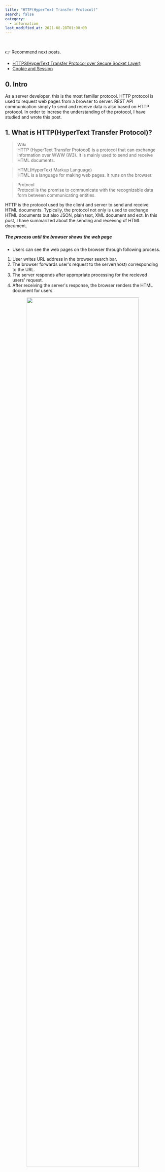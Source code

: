 ```yaml
---
title: "HTTP(HyperText Transfer Protocol)"
search: false
category:
  - information
last_modified_at: 2021-08-28T01:00:00
---
```


<br>

👉 Recommend next posts.
- [HTTPS(HyperText Transfer Protocol over Secure Socket Layer)][https-link]
- [Cookie and Session][cookie-and-session-link]

## 0. Intro

As a server developer, this is the most familiar protocol. 
HTTP protocol is used to request web pages from a browser to server. 
REST API communication simply to send and receive data is also based on HTTP protocol. 
In order to increse the understanding of the protocol, I have studied and wrote this post. 

## 1. What is HTTP(HyperText Transfer Protocol)?

> Wiki<br>
> HTTP (HyperText Transfer Protocol) is a protocol that can exchange information over WWW (W3). 
> It is mainly used to send and receive HTML documents.

> HTML(HyperText Markup Language)<br> 
> HTML is a language for making web pages. It runs on the browser.

> Protocol<br>
> Protocol is the promise to communicate with the recognizable data form between communicating entities.

HTTP is the protocol used by the client and server to send and receive HTML documents. 
Typically, the protocol not only is used to exchange HTML documents but also JSON, plain text, XML document and ect. 
In this post, I have summarized about the sending and receiving of HTML document. 

##### The process until the browser shows the web page
- Users can see the web pages on the browser through following process.
1. User writes URL address in the browser search bar.
1. The browser forwards user's request to the server(host) corresponding to the URL.
1. The server responds after appropriate processing for the recieved users' request.
1. After receiving the server's response, the browser renders the HTML document for users.

<p align="center">
    <img src="/images/http-1.JPG" width="85%" class="image__border image__padding">
</p>

## 2. HTTP data format

### 2.1. Client request

The client request resource data from the server in the message form which is below. 
- Request Line - request method, path, protocol version
- Request Headers - other header information
- Request Message Body - additional information transmitted by users

<p align="center">
    <img src="/images/http-2.JPG" width="80%">
</p>
<center>HTTP Message Format 형식(Request Message & Response Message)</center>

<br>

### 2.2. Server response

The server responds to clients for the request in the message form which is below.
- Status Line - protocol version, status code, status message
- Response Header - other header information
- Response Body - information that the server sends to the clients

<p align="center">
    <img src="/images/http-3.JPG" width="80%">
</p>
<center>HTTP Message Format 형식(Request Message & Response Message)</center>

<br>

## 3. HTTP characteristics

Let's look around the characteristics of HTTP protocol.

### 3.1. Connectionless

It means that the server sends a response to the client and disconnects the established connection between the server and client.
The server provides services for an unspecified number of clients. 
Maintaining a connection with a client who requested once puts a lot of pressure on the server in terms of resource usage.
Therefore, the server does not maintain a connection after responding to the client's request.

From the client's point of view, it's a bit inconvenient. 
The connectionless feature causes the client to perform a new connect and disconnect process for every request, even though there are still more requests that it needs.

<p align="center">
    <img src="/images/http-4.JPG" width="35%" class="image__border image__padding">
</p>

### 3.2. Stateless

This characteristic is caused by the connectionless of HTTP communication. 
The server does not know the state of the client because the connection is not kept after responding to the client. 
From the server's point of view, the request is always from a new client. 
The stateless limits to provide convenient services to the client. 
Cookies and session are used to solve these problem. 
For more information, read [Cookie and Session][cookie-and-session-link] please.

<p align="center">
    <img src="/images/http-5.JPG" width="35%" class="image__border image__padding">
</p>

## 4. HTTP working process

1. Users enter the URL address of the web page they want to find through their web browser.
1. The browser searches the domain name which is part of the URL adress from DNS(domain name server).
  - For example, if the URL adress is `'https://www.naver.com/'`, then the domain name is `'naver.com'`.
  - In the network, as communication is working based on an IP address, the client computer needs to find an IP addess that matches URL at the DNS.
1. The URL address for the web page and the IP address are changed into HTTP request message.
1. The HTTP request message is sended to the server corresponding the IP address.
1. The sever sends an HTTP response message to the client after performing the appropriate actions for the request. 
1. The HTTP response message is passed back across the network. 
1. The HTTP response arriving at client side is converted into HTML document for making the web page by the HTTP protocol.
1. The converted HTML document is rendered by the browser and users can see.

<p align="center">
    <img src="/images/http-6.JPG" width="80%" class="image__border">
</p>
<center>http://tcpschool.com/webbasic/works</center>

<br>

## 5. HTTP methods

Let's look around HTTP methos which are used to reqeust. 

### 5.1. Main methods

These are mainly used request methods. 
We have to be aware and know what charateristics each method has.

#### 5.1.1. GET method
- A request method for resources that exist on server side.
- Parameters for request are exposed in the URL, which is security vulnerability.

#### 5.1.2. POST mehod
- A request method for creating new resources on server side.
- When clients send some information, it is submitted in the message part of HTTP.
- When new resources are created, it responds with the URL address of newly created resources in the HTTP header with the key name is `'Location'`.

#### 5.1.3. PUT method
- A request method for changing to existing resources on server.
- It submits information like the POST method, but it mainly is used to update information.
- Since PUT method is that clients are invovled in server side implementation, so POST method is mainly used.

#### 5.1.4. DELETE method
- A request method for deleting existing resources on a server.
- The server deletes the resources correspodding to the request.
- It is usually replaced by POST method that can implement equivalently.

### 5.2. 기타 메소드
주로 사용되지는 않지만 알고 있으면 좋겠죠? 
함께 정리하였습니다.

#### 5.2.1. CONNECT 메소드
- 목적 리소스로 식별되는 서버로의 터널을 맺기 위해 사용하는 메소드입니다.
- <https://tools.ietf.org/html/rfc7231#section-4>

#### 5.2.2. HEAD 메소드
- 메세지 헤더(문서 정보)를 취득할 때 사용합니다.
- GET 요청과 비슷하지만 실제 문서를 요청하는 것은 아닌 메소드입니다.

#### 5.2.3. TRACE 메소드
- 요청 리소스가 수신되는 경로를 보여줍니다.
- 해당하는 리소스까지 이동하면서 loop-back 메세지를 전달합니다.

#### 5.2.4. OPTIONS 메소드
- 서버 측에서 제공하는 메소드가 무엇인지 확인할 때 사용합니다.
- 서버는 헤더 정보에 **`Allow: GET,POST,HEAD`** 와 같은 방식으로 자신이 처리할 수 있는 요청을 전달합니다.

#### 5.2.5. PATCH 메소드
- 리소스의 부분만 수정하는데 사용합니다.
- 서버가 자원을 수정하기 위해 동봉된 엔티티를 처리하는 방식에서 PUT 메소드와 차이가 있습니다.
- <https://tools.ietf.org/html/rfc5789#section-2>

### 5.3. HTTP 요청 메소드 별 특징 요약 (출처, https://ko.wikipedia.org/wiki/HTTP)

| HTTP 메소드 | RFC | 요청에 Body 존재 여부 | 응답에 Body 존재 여부 | 안전 | 멱등(Idempotent) | 캐시 가능 |
|:---:|:---:|:---:|:---:|:---:|:---:|:---:|
| GET | RFC 7231 | 아니오 | 예 | 예 | 예 | 예 |
| HEAD | RFC 7231 | 아니오 | 아니오 | 예 | 예 | 예 |
| POST | RFC 7231 | 예 | 예 | 아니오 | 아니오 | 예 |
| PUT | RFC 7231 | 예 | 예 | 아니오 | 예 | 아니오 |
| DELETE | RFC 7231 | 아니오 | 예 | 아니오 | 예 | 아니오 |
| CONNECT | RFC 7231 | 예 | 예 | 아니오 | 아니오 | 아니오 |
| OPTIONS | RFC 7231 | 선택 사항 | 예 | 예 | 예 | 아니오 |
| TRACE | RFC 7231 | 아니오 | 예 | 예 | 예 | 아니오 |
| PATCH | RFC 5789 | 예 | 예 | 아니오 | 아니오 | 예  |

## 6. HTTP Status Code

서버가 클라이언트에게 전달해주는 응답의 상태를 의미합니다. 
어떤 응답 코드들이 있는지 확인해보도록 하겠습니다. 

### 6.1. 1xx - 정보 교환

100번대의 상태 코드는 서버와 클라이언트 사이의 정보 교환을 위해 사용합니다.
- 100 - Continue. 클라이언트로부터 일부 요청을 받았으니 나머지 요청 정보를 계속 보내주길 바랍니다.(HTTP 1.1에서 처음 등장)
- 101 - Switching Protocols. 서버는 클라이언트의 요청대로 Upgrade 헤더를 따라 다른 프로토콜로 바꿀 것입니다.(HTTP 1.1에서 처음 등장) 

### 6.2. 2xx - 성공

200번대의 상태 코드는 대부분 성공을 의미합니다.
- 200 - OK. GET 요청에 대한 성공입니다.
- 204 - No Content. 성공했으나 응답 본문에 데이터가 없습니다.
- 205 - Reset Content. 성공했으나 클라이언트의 화면을 새로 고침하도록 권고합니다.
- 206 - Partial Conent. 성공했으나 일부 범위의 데이터만 반환합니다.

### 6.3. 3xx - 리다이렉션

300번대의 상태 코드는 대부분 클라이언트가 이전 주소로 데이터를 요청하여 서버에서 새 URL로 리다이렉트를 유도하는 경우입니다.
- 300 - Multiple Choices. 최근에 옮겨진 데이터를 요청한 것 입니다. 
- 301 - Moved Permanently. 요청한 자원이 새 URL에 존재합니다.
- 303 - See Other. 요청한 자원이 임시 주소에 존재합니다.
- 304 - Not Modified. 요청한 자원이 변경되지 않았으므로 클라이언트에서 캐싱된 자원을 사용하도록 권고합니다.

### 6.4. 4xx - 클라이언트 에러

400번대 상태 코드는 대부분 클라이언트의 코드가 잘못된 경우입니다. 
유효하지 않은 자원을 요청했거나 요청이나 권한이 잘못된 경우 발생합니다.
- 400 - Bad Request, 잘못된 요청입니다.
- 401 - Unauthorized, 권한 없이 요청한 것입니다. Authorization 헤더가 잘못된 경우입니다.
- 403 - Forbidden, 서버에서 해당 자원에 대해 접근 금지라는 응답입니다.
- 405 - Method Not Allowed, 허용되지 않은 요청 메서드입니다.
- 409 - Conflict, 최신 자원이 아닌데 업데이트하는 경우입니다. 

### 6.5. 5xx - 서버 에러

500번대 상태 코드는 서버 쪽에서 오류가 난 경우입니다.
- 501 - Not Implemented, 요청한 동작에 대해 서버가 수행할 수 없는 경우
- 503 - Service Unavailable, 서버가 과부하 또는 유지 보수로 내려간 경우

#### REFERENCE
- [[Internet] HTTP? 개념잡기 통신과정-IMBETPY][http-blog-link-0]
- [HTTP 통신][http-blog-link-1]
- [HTTP Message Format 형식(Request Message & Response Message)][http-blog-link-2]
- [프런트엔드 개발자가 알아야하는 HTTP 프로토콜 Part 1][captain-pangyo-link]
- <https://ko.wikipedia.org/wiki/HTTP>
- <http://tcpschool.com/webbasic/works>
- <https://victorydntmd.tistory.com/286>
- <http://www.ktword.co.kr/abbr_view.php?m_temp1=3791>
- <https://developer.mozilla.org/ko/docs/Web/HTTP/Overview>
- <https://joshua1988.github.io/web-development/http-part1/>
- <https://junhyunny.github.io/information/cookie-and-session/>

[https-link]: https://junhyunny.github.io/information/https/
[cookie-and-session-link]: https://junhyunny.github.io/information/cookie-and-session/

[captain-pangyo-link]: https://joshua1988.github.io/web-development/http-part1/

[http-blog-link-0]: https://velog.io/@doomchit_3/Internet-HTTP-%EA%B0%9C%EB%85%90%EC%B0%A8%EB%A0%B7-IMBETPY
[http-blog-link-1]: https://hyojin96.tistory.com/entry/HTTP-%ED%86%B5%EC%8B%A0
[http-blog-link-2]: https://m.blog.naver.com/PostView.nhn?blogId=allstar927&logNo=90161809512&proxyReferer=https:%2F%2Fwww.google.com%2F
